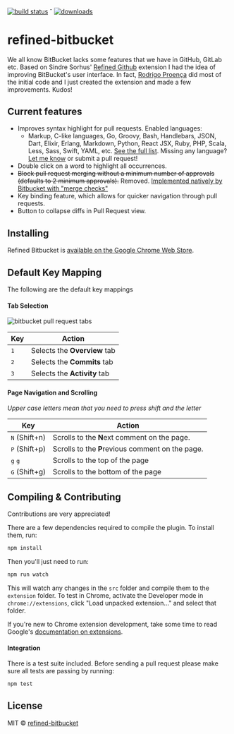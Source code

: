 [![build status](https://travis-ci.org/refined-bitbucket/refined-bitbucket.svg?branch=test-it)](https://travis-ci.org/refined-bitbucket/refined-bitbucket) <sup>-</sup> [![downloads](https://img.shields.io/chrome-web-store/d/afppminkfnfngihdocacbgeajbbdklkf.svg)](https://chrome.google.com/webstore/detail/refined-bitbucket/afppminkfnfngihdocacbgeajbbdklkf?utm_source=chrome-ntp-icon)

# refined-bitbucket
We all know BitBucket lacks some features that we have in GitHub, GitLab etc.
Based on Sindre Sorhus' [Refined Github](https://github.com/sindresorhus/refined-github)
extension I had the idea of improving BitBucket's user interface.
In fact, [Rodrigo Proença](https://github.com/rproenca) did most of the initial code and I just created the extension
and made a few improvements. Kudos!

## Current features
- Improves syntax highlight for pull requests. Enabled languages:
  - Markup, C-like languages, Go, Groovy, Bash, Handlebars, JSON, Dart, Elixir, Erlang, Markdown, Python, React JSX, 
  Ruby, PHP, Scala, Less, Sass, Swift, YAML, etc. [See the full list](https://github.com/refined-bitbucket/refined-bitbucket/blob/dev/src/syntax-highlight/language-ext.js). Missing any 
  language? [Let me know](https://github.com/refined-bitbucket/refined-bitbucket/issues) or submit a pull request!
- Double click on a word to highlight all occurrences.
- ~~Block pull request merging without a minimum number of approvals (defaults to 2 minimum approvals).~~ Removed. [Implemented natively by Bitbucket with "merge checks"](https://confluence.atlassian.com/bitbucketserver/checks-for-merging-pull-requests-776640039.html)
- Key binding feature, which allows for quicker navigation through pull requests.
- Button to collapse diffs in Pull Request view.

## Installing
Refined Bitbucket is [available on the Google Chrome Web Store][chrome-install].

## Default Key Mapping

The following are the default key mappings

#### Tab Selection
![bitbucket pull request tabs][tab-image]

Key | Action
--- | ---
<kbd>1</kbd> | Selects the **Overview** tab
<kbd>2</kbd> | Selects the **Commits** tab
<kbd>3</kbd> | Selects the **Activity** tab

#### Page Navigation and Scrolling

*Upper case letters mean that you need to press shift and the letter*

Key | Action
--- | ---
<kbd>N</kbd> (Shift+n) | Scrolls to the **N**ext comment on the page.
<kbd>P</kbd> (Shift+p) | Scrolls to the **P**revious comment on the page.
<kbd>g</kbd> <kbd>g</kbd> | Scrolls to the top of the page
<kbd>G</kbd> (Shift+g) | Scrolls to the bottom of the page

## Compiling & Contributing

Contributions are very appreciated!

There are a few dependencies required to compile the plugin. To install them, run:

```bash
npm install
```

Then you'll just need to run:

```bash
npm run watch
```

This will watch any changes in the `src` folder and compile them to the `extension` folder.
To test in Chrome, activate the Developer mode in `chrome://extensions`, click "Load unpacked extension..." and select that folder.

If you're new to Chrome extension development, take some time to read Google's [documentation on extensions](https://developer.chrome.com/extensions).

#### Integration

There is a test suite included. Before sending a pull request please make
sure all tests are passing by running:

```bash
npm test
```

## License
MIT © [refined-bitbucket](https://github.com/refined-bitbucket)

[chrome-install]: https://chrome.google.com/webstore/detail/refined-bitbucket/afppminkfnfngihdocacbgeajbbdklkf?utm_source=chrome-ntp-icon
[browserify]: http://browserify.org/
[tab-image]: https://cloud.githubusercontent.com/assets/755669/18594922/1c74c184-7bf7-11e6-887d-859fb6206c65.png

